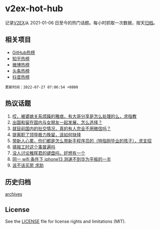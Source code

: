 # v2ex-hot-hub

 记录[V2EX](https://www.v2ex.com/)从 2021-01-06 日至今的热门话题。每小时抓取一次数据，按天[归档](archives)。
 
 ## 相关项目

- [GitHub热榜](https://github.com/snaildev/github-hot-hub)
- [知乎热榜](https://github.com/snaildev/zhihu-hot-hub)
- [微博热榜](https://github.com/snaildev/weibo-hot-hub)
- [头条热榜](https://github.com/snaildev/toutiao-hot-hub)
- [抖音热榜](https://github.com/snaildev/douyin-hot-hub)


 `更新时间：2022-07-27 07:06:54 +0800`

## 热议话题

1. [哎，被婆媳关系烦躁的雅痞，有大哥分享是怎么处理的么，求指教](https://www.v2ex.com/t/868698)
1. [出国和留在国内与女朋友一起发展，怎么选择？](https://www.v2ex.com/t/868723)
1. [就目前国内的社交情况，真的有人完全不用微信吗？](https://www.v2ex.com/t/868696)
1. [提离职了领导极力挽留，该如何抉择](https://www.v2ex.com/t/868746)
1. [带新人心累，你们都是怎么带新手程序员的（特指刚毕业的孩子），求支招](https://www.v2ex.com/t/868776)
1. [填报工时这个事普遍吗](https://www.v2ex.com/t/868697)
1. [没人讨论稚晖君的键盘吗，好想有一个](https://www.v2ex.com/t/868770)
1. [同一 wifi 条件下 iphone13 测速不到华为平板的一半](https://www.v2ex.com/t/868703)
1. [该不该买房 求助](https://www.v2ex.com/t/868720)

## 历史归档

[archives](archives)

## License

See the [LICENSE](LICENSE) file for license rights and limitations (MIT).
